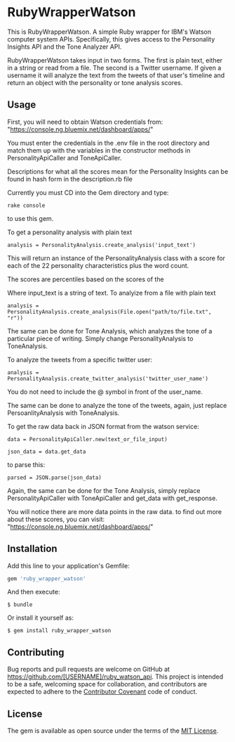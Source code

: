 # RubyWrapperWatson

This is RubyWrapperWatson. A simple Ruby wrapper for IBM's Watson computer system APIs. Specifically, this gives access to the Personality Insights API and the Tone Analyzer API. 

RubyWrapperWatson takes input in two forms. The first is plain text, either in a string or read from a file. The second is a Twitter username. If given a username it will analyze the text from the tweets of that user's timeline and return an object with the personality or tone analysis scores. 

## Usage

First, you will need to obtain Watson credentials from: 
"https://console.ng.bluemix.net/dashboard/apps/"

You must enter the credentials in the .env file in the root directory and match them up with the variables in the constructor methods in PersonalityApiCaller and ToneApiCaller.

Descriptions for what all the scores mean for the Personality Insights can be found in hash form in the description.rb file  

Currently you must CD into the Gem directory and type: 
```
rake console
```
to use this gem.

To get a personality analysis with plain text
```
analysis = PersonalityAnalysis.create_analysis('input_text')
```
This will return an instance of the PersonalityAnalysis class with a score for each of the 22 personality characteristics plus the word count.

The scores are percentiles based on the scores of the 

Where input_text is a string of text.
To analyize from a file with plain text
```
analysis = PersonalityAnalysis.create_analysis(File.open("path/to/file.txt", "r"))
```

The same can be done for Tone Analysis, which analyzes the tone of a particular piece of writing. Simply change PersonalityAnalysis to ToneAnalysis.

To analyze the tweets from a specific twitter user:
```
analysis = PersonalityAnalysis.create_twitter_analysis('twitter_user_name')
```
You do not need to include the @ symbol in front of the user_name.

The same can be done to analyze the tone of the tweets, again, just replace PersoanlityAnalysis with ToneAnalysis. 

To get the raw data back in JSON format from the watson service:
```
data = PersonalityApiCaller.new(text_or_file_input)
```
```
json_data = data.get_data
```

to parse this:
```
parsed = JSON.parse(json_data)
```  

Again, the same can be done for the Tone Analysis, simply replace PersonalityApiCaller with ToneApiCaller and get_data with get_response.

You will notice there are more data points in the raw data. 
to find out more about these scores, you can visit:
"https://console.ng.bluemix.net/dashboard/apps/"

## Installation

Add this line to your application's Gemfile:

```ruby
gem 'ruby_wrapper_watson'
```

And then execute:

    $ bundle

Or install it yourself as:

    $ gem install ruby_wrapper_watson


## Contributing

Bug reports and pull requests are welcome on GitHub at https://github.com/[USERNAME]/ruby_watson_api. This project is intended to be a safe, welcoming space for collaboration, and contributors are expected to adhere to the [Contributor Covenant](http://contributor-covenant.org) code of conduct.


## License

The gem is available as open source under the terms of the [MIT License](http://opensource.org/licenses/MIT).

